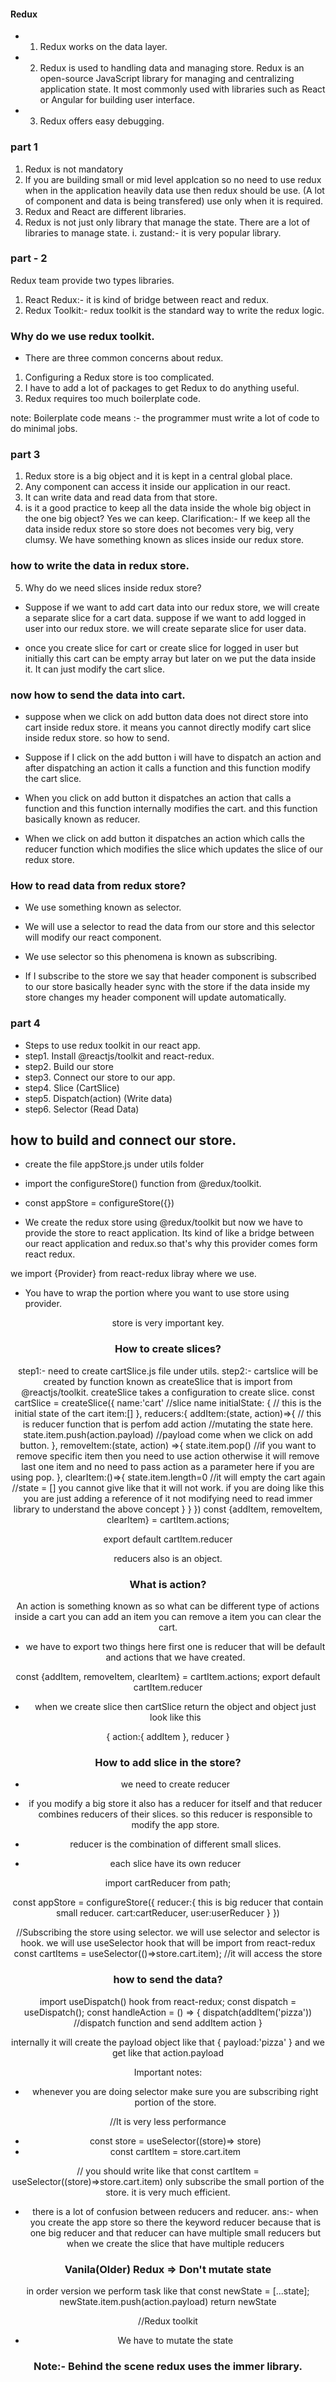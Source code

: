 #### Redux
- 1. Redux works on the data layer. 
- 2. Redux is used to handling data and managing store. Redux is an open-source JavaScript library for managing and centralizing application state. It most commonly used with libraries such as React or Angular for building user interface.
- 3. Redux offers easy debugging. 

### part 1
1. Redux is not mandatory
2. If you are building small or mid level applcation so no need to use redux when in the application heavily data use then redux should be use. (A lot of component and data is being transfered) use only when it is required.
3. Redux and React are different libraries.
4. Redux is not just only library that manage the state. There are a lot of libraries to manage state.
 i. zustand:- it is very popular library.

### part - 2
Redux team provide two types libraries.
1. React Redux:- it is kind of bridge between react and redux.
2. Redux Toolkit:- redux toolkit is the standard way to write the redux logic.

### Why do we use redux toolkit.
- There are three common concerns about redux.
1. Configuring a Redux store is too complicated.
2. I have to add a lot of packages to get Redux to do anything useful.
3. Redux requires too much boilerplate code. 

note: Boilerplate code means :- the programmer must write a lot of code to do minimal jobs.

### part 3
1. Redux store is a big object and it is kept in a central global place.
2. Any component can access it inside our application in our react.
3. It can write data and read data from that store.
4. is it a good practice to keep all the data inside the whole big object in the one big object? Yes we can keep.
Clarification:- If we keep all the data inside redux store so store does not becomes very big, very clumsy. We have something known as slices inside our redux store.

### how to write the data in redux store.
5. Why do we need slices inside redux store? 
- Suppose if we want to add cart data into our redux store, we will create a separate slice for a cart data. suppose if we want to add logged in user into our redux store. we will create separate slice for user data.

- once you create slice for cart or create slice for logged in user but initially this cart can be empty array but later on we put the data inside it. It can just modify the cart slice. 

### now how to send the data into cart.
- suppose when we click on add button data does not direct store into cart inside redux store. it means you cannot directly modify cart slice inside redux store. so how to send.
- Suppose if I click on the add button i will have to dispatch an action and after dispatching an action it calls a function and this function modify the cart slice.

- When you click on add button it dispatches an action that calls a function and this function internally modifies the cart. and this function basically known as reducer.


- When we click on add button it dispatches an action which calls the reducer function which modifies the slice which updates the slice of our redux store.


### How to read data from redux store?
- We use something known as selector.
- We will use a selector to read the data from our store and this selector will modify our react component.
- We use selector so this phenomena is known as subscribing.

- If I subscribe to the store we say that header component is subscribed to our store basically header sync with the store if the data inside my store changes my header component will update automatically.

### part 4
- Steps to use redux toolkit in our react app.
- step1. Install @reactjs/toolkit and react-redux.
- step2. Build our store
- step3. Connect our store to our app.
- step4. Slice (CartSlice)
- step5. Dispatch(action) (Write data)
- step6. Selector (Read Data)


## how to build and connect our store.
- create the file appStore.js under utils folder
- import the configureStore() function from @redux/toolkit.
- const appStore = configureStore({})

- We create the redux store using @redux/toolkit but now we have to provide the store to react application. Its kind of like a bridge between our react application and redux.so that's why this provider comes form react redux.

we import {Provider} from react-redux libray where we use.

- You have to wrap the portion where you want to use store using provider.
<Provider store={appStore}>
    <Header/>
</Provider>
store is very important key.

### How to create slices?
step1:- need to create cartSlice.js file under utils.
step2:- cartslice will be created by function known as createSlice that is import from @reactjs/toolkit.
createSlice takes a configuration to create slice.
const cartSlice = createSlice({
    name:'cart'  //slice name
    initialState: {   // this is the initial state of the cart
        item:[]
    },
    reducers:{
        addItem:(state, action)=>{  // this is reducer function that is perfom add action
            //mutating the state here.
            state.item.push(action.payload)   //payload come when we click on add button.
        },
        removeItem:(state, action) =>{
            state.item.pop()   //if you want to remove specific item then you need to use action otherwise it will remove last one item and no need to pass action as a parameter here if you are using pop.
        },
        clearItem:()=>{
            state.item.length=0 //it will empty the cart again
             //state = [] you cannot give like that it will not work.
             if you are doing like this you are just adding a reference of it not modifying
            need to read immer library to understand the above concept
        }
    }
})
 const {addItem, removeItem, clearItem} = cartItem.actions;

 export default cartItem.reducer


reducers also is an object.
### What is action?
An action is something known as so what can be different type of actions inside a cart you can add an item you can remove a item you can clear the cart.

- we have to export two things here first one is reducer that will be default and actions that we have created.

const {addItem, removeItem, clearItem} = cartItem.actions;
export default cartItem.reducer


- when we create slice then cartSlice return the object and object just look like this

{
    action:{
        addItem
    },
    reducer
}


### How to add slice in the store?
- we need to create reducer
- if you modify a big store it also has a reducer for itself and that reducer combines reducers of their slices. so this reducer is responsible to modify the app store.
- reducer is the combination of different small slices.

- each slice have its own reducer

import cartReducer from path;

const appStore = configureStore({
    reducer:{ this is big reducer that contain small reducer.
        cart:cartReducer,
        user:userReducer
    }
})

//Subscribing the store using selector.
we will use selector and selector is hook.
we will use useSelector hook that will be import from react-redux
const cartItems = useSelector(()=>store.cart.item); //it will access the store

### how to send the data?
import useDispatch() hook from react-redux;
const dispatch = useDispatch();
const handleAction = () => {
    dispatch(addItem('pizza'))  //dispatch function and send addItem action
}

internally it will create the payload object like that {
    payload:'pizza'
}
and we get like that action.payload


Important notes:
- whenever you are doing selector make sure you are subscribing right portion of the store.

//It is very less performance
- const store = useSelector((store)=> store)
- const cartItem = store.cart.item

// you should write like that
const cartItem = useSelector((store)=>store.cart.item)
only subscribe the small portion of the store. it is very much efficient.

- there is a lot of confusion between reducers and reducer.
ans:- when you create the app store so there the keyword reducer because that is one big reducer and that reducer can have multiple small reducers but when we create the slice that have multiple reducers


### Vanila(Older) Redux => Don't mutate state
in order version we perform task like that
const newState = [...state];
newState.item.push(action.payload)
return newState

//Redux toolkit
- We have to mutate the state 


### Note:- Behind the scene redux uses the immer library. 